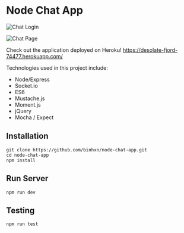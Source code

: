 # Node Chat App

![Chat Login](http://i.imgur.com/W6xGZra.png)

![Chat Page](http://i.imgur.com/6LIBqwy.png)

Check out the application deployed on Heroku! https://desolate-fjord-74477.herokuapp.com/

Technologies used in this project include:

  - Node/Express
  - Socket.io
  - ES6
  - Mustache.js
  - Moment.js
  - jQuery
  - Mocha / Expect

## Installation

	git clone https://github.com/binhxn/node-chat-app.git
	cd node-chat-app
	npm install

## Run Server

	npm run dev

## Testing

	npm run test
